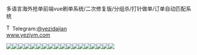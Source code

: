 多语言海外抢单前端vue刷单系统/二次修复版/分组杀/打针做单/订单自动匹配系统<p dir="auto"><a target="_blank" rel="noopener noreferrer nofollow" href="https://camo.githubusercontent.com/d614d90677fbc2e34c7c62ebc68c82379d87a57c4beaf05af65fec7ba6b72e36/68747470733a2f2f63646e2d69636f6e732d706e672e666c617469636f6e2e636f6d2f3531322f323131312f323131313634362e706e67"><img src="https://camo.githubusercontent.com/d614d90677fbc2e34c7c62ebc68c82379d87a57c4beaf05af65fec7ba6b72e36/68747470733a2f2f63646e2d69636f6e732d706e672e666c617469636f6e2e636f6d2f3531322f323131312f323131313634362e706e67" alt="Telegram Icon" style="width: 16px; max-width: 100%;" data-canonical-src="https://cdn-icons-png.flaticon.com/512/2111/2111646.png"></a>Telegram:<a href="https://t.me/yezidajian" rel="nofollow">@yezidajian</a><br><a href="https://www.yeziym.com/">www.yeziym.com</a></p><img src="https://github.com/yeziym/duoyuyanhaiwaiqiang_or/blob/main/uDJyX.png"><img src="https://github.com/yeziym/duoyuyanhaiwaiqiang_or/blob/main/l3yBw.png"><img src="https://github.com/yeziym/duoyuyanhaiwaiqiang_or/blob/main/u0R03.png"><img src="https://github.com/yeziym/duoyuyanhaiwaiqiang_or/blob/main/j55Rd.png"><img src="https://github.com/yeziym/duoyuyanhaiwaiqiang_or/blob/main/3OXvd.png"><img src="https://github.com/yeziym/duoyuyanhaiwaiqiang_or/blob/main/8aFMp.png"><img src="https://github.com/yeziym/duoyuyanhaiwaiqiang_or/blob/main/pYemt.png"><img src="https://github.com/yeziym/duoyuyanhaiwaiqiang_or/blob/main/K2rq3.png"><img src="https://github.com/yeziym/duoyuyanhaiwaiqiang_or/blob/main/grrJv.png"><img src="https://github.com/yeziym/duoyuyanhaiwaiqiang_or/blob/main/HiqTA.png"><img src="https://github.com/yeziym/duoyuyanhaiwaiqiang_or/blob/main/u2yan.png"><img src="https://github.com/yeziym/duoyuyanhaiwaiqiang_or/blob/main/m8pSH.png"><img src="https://github.com/yeziym/duoyuyanhaiwaiqiang_or/blob/main/c15Ij.png"><img src="https://github.com/yeziym/duoyuyanhaiwaiqiang_or/blob/main/Y6qf8.png"><img src="https://github.com/yeziym/duoyuyanhaiwaiqiang_or/blob/main/wGlpS.png"><img src="https://github.com/yeziym/duoyuyanhaiwaiqiang_or/blob/main/k4nT1.png"><img src="https://github.com/yeziym/duoyuyanhaiwaiqiang_or/blob/main/0HaL7.png"><img src="https://github.com/yeziym/duoyuyanhaiwaiqiang_or/blob/main/M7I6G.png">